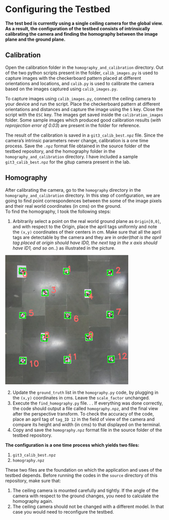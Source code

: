 # Configuring the Testbed

__The test bed is currently using a single ceiling camera for the global view. As a result, the configuration of the testbed consists of intrinsically calibrating the camera and finding the homography between the image plane and the ground plane.__

## Calibration

Open the calibration folder in the `homography_and_calibration` directory. Out of the two python scripts present in the folder, `calib_images.py` is used to capture images with the checkerboard pattern placed at different orientations and locations, and `calib.py` is used to calibrate the camera based on the images captured using `calib_images.py`.

To capture images using `calib_images.py`, connect the ceiling camera to your device and run the script. Place the checkerboard pattern at different orientations and distances and capture the image using the `S` key. Close the script with the `ESC` key. The images get saved inside the `calibration_images` folder. Some sample images which produced good calibration results (*with reprojection error of 0.03*) are present in the folder for reference.

The result of the calibration is saved in a `git3_calib_best.npz` file. Since the camera’s intrinsic parameters never change, calibration is a one time process. Save the `.npz`  format file obtained in the source folder of the testbed repository, and the homography folder in the `homography_and_calibration` directory. I have included a sample `git3_calib_best.npz` for the gitup camera present in the lab.

## Homography 

After calibrating the camera, go to the `homography` directory in the `homography_and_calibration` directory. In this step of configuration, we are going to find point correspondences between the some of the image pixels and their real world coordinates (in cms)  on the ground.  
To find the homography, I took the following steps:   
1. Arbitrarily select a point on the real world ground plane as `Origin[0,0]`, and with respect to the Origin, place the april tags uniformly and note the `(x,y)` coordinates of their centers in cm. Make sure that all the april tags are detectable by the camera and they are in order(*that is the april tag placed at origin should have ID0, the next tag in the x axis should have ID1, and so on..*) as illustrated in the picture.   

![illustration](testbed_illustration.png)

2. Update the `ground_truth` list in the `homography.py` code, by plugging in the `(x,y)` coordinates in cms. Leave the `scale_factor` unchanged.  
3. Execute the `find_homography.py` file. . . If everything was done correctly, the code should output a file called `homography.npz`, and the final view after the perspective transform. To check the accuracy of the code, place an april tag of `tag_ID 12` in the field of view of the camera and compare its height and width (in cms) to that displayed on the terminal.  
4. Copy and save the `homography.npz`  format file in the source folder of the testbed repository.

__The configuration is a one time process which yields two files:__  
1. `git3_calib_best.npz`  
2. `homography.npz`

These two files are the foundation on which the application and uses of the testbed depends. Before running the codes in the `source` directory of this repository, make sure that:  
1. The ceiling camera is mounted carefully and tightly. If the angle of the camera with respect to the ground changes, you need to calculate the homography again.  
2. The ceiling camera should not be changed with a different model. In that case you would need to reconfigure the testbed.


